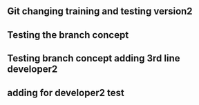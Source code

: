 ## Git changing training and testing version2
## Testing the branch concept
## Testing branch concept adding 3rd line developer2
## adding for developer2 test